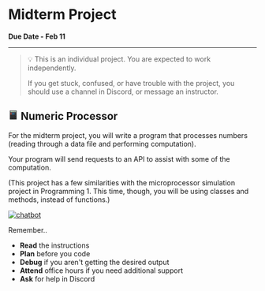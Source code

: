 # Midterm Project

**Due Date - Feb 11**

---

> 💡 This is an individual project. You are expected to work independently.
>
> If you get stuck, confused, or have trouble with the project, you should use a channel in Discord, or message an instructor.

## <img src="../../images/midterm/calc.png" width="4%" height="4%" style="border:none, border-width: 0, border: 0; box-shadow: 0px 0px;" /> Numeric Processor

For the midterm project, you will write a program that processes numbers (reading through a data file and performing computation).

Your program will send requests to an API to assist with some of the computation.

(This project has a few similarities with the microprocessor simulation project in Programming 1. This time, though, you will be using classes and methods, instead of functions.)

[![chatbot](https://img.shields.io/static/v1?label=Begin%20Project&message=Numeric%20Processor&color=blue)](https://classroom.github.com/a/P2YFfJ_d)

<!-- https://github.com/kibo-programming-2-jan-23/numeric-processor -->

Remember..

- **Read** the instructions
- **Plan** before you code
- **Debug** if you aren't getting the desired output
- **Attend** office hours if you need additional support
- **Ask** for help in Discord

